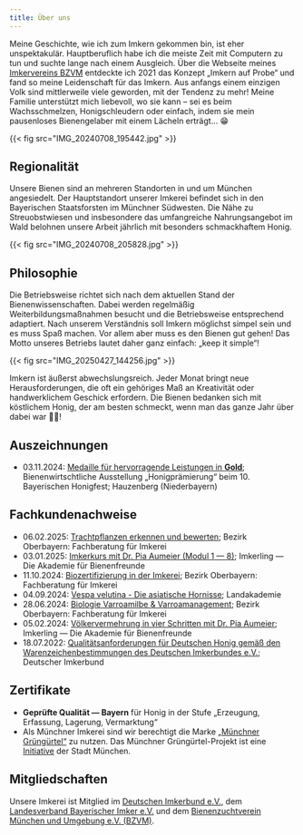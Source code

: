 ```yaml
---
title: Über uns
---
```


Meine Geschichte, wie ich zum Imkern gekommen bin, ist eher unspektakulär.
Hauptberuflich habe ich die meiste Zeit mit Computern zu tun und suchte lange nach einem Ausgleich.
Über die Webseite meines [Imkervereins BZVM](https://bzvm.de/) entdeckte ich 2021 das Konzept „Imkern auf Probe“ und fand so meine Leidenschaft für das Imkern.
Aus anfangs einem einzigen Volk sind mittlerweile viele geworden, mit der Tendenz zu mehr!
Meine Familie unterstützt mich liebevoll, wo sie kann – sei es beim Wachsschmelzen, Honigschleudern oder einfach, indem sie mein pausenloses Bienengelaber mit einem Lächeln erträgt… 😁

{{< fig src="IMG_20240708_195442.jpg" >}}

## Regionalität

Unsere Bienen sind an mehreren Standorten in und um München angesiedelt.
Der Hauptstandort unserer Imkerei befindet sich in den Bayerischen Staatsforsten im Münchner Südwesten.
Die Nähe zu Streuobstwiesen und insbesondere das umfangreiche Nahrungsangebot im Wald belohnen unsere Arbeit jährlich mit besonders schmackhaftem Honig.

{{< fig src="IMG_20240708_205828.jpg" >}}

## Philosophie

Die Betriebsweise richtet sich nach dem aktuellen Stand der Bienenwissenschaften.
Dabei werden regelmäßig Weiterbildungsmaßnahmen besucht und die Betriebsweise entsprechend adaptiert.
Nach unserem Verständnis soll Imkern möglichst simpel sein und es muss Spaß machen.
Vor allem aber muss es den Bienen gut gehen!
Das Motto unseres Betriebs lautet daher ganz einfach: „keep it simple“!

{{< fig src="IMG_20250427_144256.jpg" >}}

Imkern ist äußerst abwechslungsreich.
Jeder Monat bringt neue Herausforderungen, die oft ein gehöriges Maß an Kreativität oder handwerklichem Geschick erfordern.
Die Bienen bedanken sich mit köstlichem Honig, der am besten schmeckt, wenn man das ganze Jahr über dabei war 🐝🍯!

## Auszeichnungen

* 03.11.2024: [Medaille für hervorragende Leistungen in **Gold**](/auszeichnungen/2024-11-03-honigpraemierung.pdf); Bienenwirtschtliche Ausstellung „Honigprämierung“ beim 10. Bayerischen Honigfest; Hauzenberg (Niederbayern)

## Fachkundenachweise

* 06.02.2025: [Trachtpflanzen erkennen und bewerten](/fachkunde/2025-02-06-trachtpflanzen.pdf); Bezirk Oberbayern: Fachberatung für Imkerei
* 03.01.2025: [Imkerkurs mit Dr. Pia Aumeier (Modul 1 — 8)](/fachkunde/2025-01-03-imkerkurs-mit-dr-pia-aumeier.pdf); Imkerling — Die Akademie für Bienenfreunde
* 11.10.2024: [Biozertifizierung in der Imkerei](/fachkunde/2024-10-11-bio-zertifizierung.pdf); Bezirk Oberbayern: Fachberatung für Imkerei
* 04.09.2024: [Vespa velutina - Die asiatische Hornisse](/fachkunde/2024-09-04-velutina.pdf); Landakademie
* 28.06.2024: [Biologie Varroamilbe & Varroamanagement](/fachkunde/2024-06-28-fachkunde-varroa.pdf); Bezirk Oberbayern: Fachberatung für Imkerei
* 05.02.2024: [Völkervermehrung in vier Schritten mit Dr. Pia Aumeier](/fachkunde/2024-02-05-Völkervermehrung.pdf); Imkerling — Die Akademie für Bienenfreunde
* 18.07.2022: [Qualitätsanforderungen für Deutschen Honig gemäß den Warenzeichenbestimmungen des Deutschen Imkerbundes e.V.](/fachkunde/2022-07-18-DIB-cert.pdf); Deutscher Imkerbund

## Zertifikate

* **Geprüfte Qualität — Bayern** für Honig in der Stufe „Erzeugung, Erfassung, Lagerung, Vermarktung“
* Als Münchner Imkerei sind wir berechtigt die Marke [„Münchner Grüngürtel“](gruenguertel-muc.jpg) zu nutzen. Das Münchner Grüngürtel-Projekt ist eine [Initiative](https://stadt.muenchen.de/infos/muenchner-gruenguertel.html) der Stadt München.

## Mitgliedschaften

Unsere Imkerei ist Mitglied im [Deutschen Imkerbund e.V.](https://deutscherimkerbund.de/), dem [Landesverband Bayerischer Imker e.V.](https://www.lvbi.de/) und dem [Bienenzuchtverein München und Umgebung e.V. (BZVM)](https://bzvm.de/).
